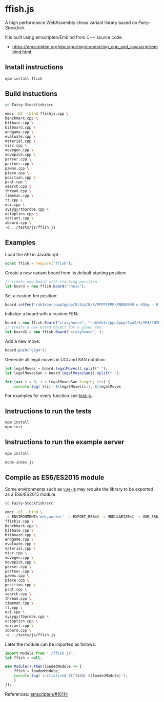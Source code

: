 # ffish.js

A high performance WebAssembly chess variant library based on _Fairy-Stockfish_.

It is built using emscripten/Embind from C++ source code.

* https://emscripten.org/docs/porting/connecting_cpp_and_javascript/embind.html

## Install instructions

```bash
npm install ffish
```

## Build instuctions

```bash
cd Fairy-Stockfish/src
```
```bash
emcc -O3 --bind ffishjs.cpp \
benchmark.cpp \
bitbase.cpp \
bitboard.cpp \
endgame.cpp \
evaluate.cpp \
material.cpp \
misc.cpp \
movegen.cpp \
movepick.cpp \
parser.cpp \
partner.cpp \
pawns.cpp \
piece.cpp \
position.cpp \
psqt.cpp \
search.cpp \
thread.cpp \
timeman.cpp \
tt.cpp \
uci.cpp \
syzygy/tbprobe.cpp \
ucioption.cpp \
variant.cpp \
xboard.cpp \
-o ../tests/js/ffish.js
```

## Examples

Load the API in JavaScript:

```javascript
const ffish = require('ffish');
```

Create a new variant board from its default starting position:

```javascript
// create new board with starting position
let board = new ffish.Board("chess");
```

Set a custom fen position:
```javascript
board.setFen("rnb1kbnr/ppp1pppp/8/3q4/8/8/PPPP1PPP/RNBQKBNR w KQkq - 0 3");
```

Initialize a board with a custom FEN:
```javascript
board = new ffish.Board("crazyhouse", "rnb1kb1r/ppp2ppp/4pn2/8/3P4/2N2Q2/PPP2PPP/R1B1KB1R/QPnp b KQkq - 0 6");
// create a new board object for a given fen
let board2 = new ffish.Board("crazyhouse", );
```

Add a new move:
```javascript
board.push("g2g4");
```

Generate all legal moves in UCI and SAN notation:
```javascript
let legalMoves = board.legalMoves().split(" ");
let legalMovesSan = board.legalMovesSan().split(" ");

for (var i = 0; i < legalMovesSan.length; i++) {
    console.log(`${i}: ${legalMoves[i]}, ${legalMoves
```

For examples for every function see [test.js](./test.js).

## Instructions to run the tests
```bash
npm install
npm test
```

## Instructions to run the example server
```bash
npm install
```
```bash
node index.js
```

## Compile as ES6/ES2015 module

Some environments such as [vue-js](https://vuejs.org/) may require the library to be exported
  as a ES6/ES2015 module.

```bash
cd Fairy-Stockfish/src
```
```bash
emcc -O3 --bind \
-s ENVIRONMENT='web,worker' -s EXPORT_ES6=1 -s MODULARIZE=1 -s USE_ES6_IMPORT_META=0 \
ffishjs.cpp \
benchmark.cpp \
bitbase.cpp \
bitboard.cpp \
endgame.cpp \
evaluate.cpp \
material.cpp \
misc.cpp \
movegen.cpp \
movepick.cpp \
parser.cpp \
partner.cpp \
pawns.cpp \
piece.cpp \
position.cpp \
psqt.cpp \
search.cpp \
thread.cpp \
timeman.cpp \
tt.cpp \
uci.cpp \
syzygy/tbprobe.cpp \
ucioption.cpp \
variant.cpp \
xboard.cpp \
-o ../tests/js/ffish.js
```

Later the module can be imported as follows:

```javascript
import Module from './ffish.js';
let ffish = null;

new Module().then(loadedModule => {
    ffish = loadedModule;
    console.log(`initialized ${ffish} ${loadedModule}`);
    }
});

```
References: [emscripten/#10114](https://github.com/emscripten-core/emscripten/issues/10114)
